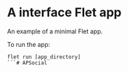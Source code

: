 # A interface Flet app

An example of a minimal Flet app.

To run the app:

```
flet run [app_directory]
```#   A P S o c i a l  
 